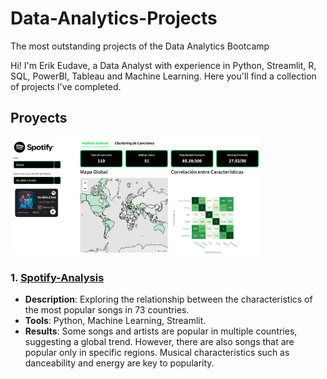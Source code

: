 # Data-Analytics-Projects
The most outstanding projects of the Data Analytics Bootcamp

Hi! I'm Erik Eudave, a Data Analyst with experience in Python, Streamlit, R, SQL, PowerBI, Tableau and Machine Learning.
Here you'll find a collection of projects I've completed.

## Proyects

<img src="Spotify-Analysis/preview_spotify.png" alt="Dashboard Preview" width="400"/>

### 1. [Spotify-Analysis](Spotify-Analysis/)
- **Description**: Exploring the relationship between the characteristics of the most popular songs in 73 countries.
- **Tools**: Python, Machine Learning, Streamlit.
- **Results**: Some songs and artists are popular in multiple countries, suggesting a global trend. However, there are also songs that are popular only in specific regions. Musical characteristics such as danceability and energy are key to popularity.
